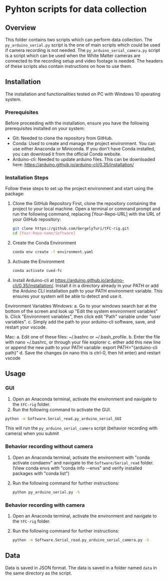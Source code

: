 # Pyhton scripts for data collection

## Overview

This folder contains two scripts which can perform data collection. The `py_arduino_serial.py` script is the one of main scripts which could be used if camera recording is not needed. The `py_arduino_serial_camera.py` script is a script which can be used when the White Matter cameras are connected to the recording setup and video footage is needed. The headers of these scripts also contain instructions on how to use them.

## Installation

The installation and functionalities tested on PC with Windows 10 operating system. 

### Prerequisites

Before proceeding with the installation, ensure you have the following prerequisites installed on your system:

* Git: Needed to clone the repository from GitHub.
* Conda: Used to create and manage the project environment. You can use either Anaconda or Miniconda. If you don't have Conda installed, you can download it from the official Conda website.
* Arduino-cli: Needed to update arduino files. This can be downloaded here: https://arduino.github.io/arduino-cli/0.35/installation/

### Installation Steps

Follow these steps to set up the project environment and start using the package:

1. Clone the GitHub Repository
First, clone the repository containing the project to your local machine. Open a terminal or command prompt and run the following command, replacing [Your-Repo-URL] with the URL of your GitHub repository:

    ``` bash
    git clone https://github.com/GergelyTuri/tFC-rig.git
    cd [Your-Repo-name/Software]
    ```

2. Create the Conda Environment

    ```bash
    conda env create -f environment.yaml
    ```

3. Activate the Environment

    ```bash
    conda activate cued-fc
    ```
    
4. Install Arduino-cli at https://arduino.github.io/arduino-cli/0.35/installation/. 
Install it in a directory already in your PATH or add the Arduino CLI installation path to your PATH environment variable. This ensures your system will be able to detect and use it.

Environment Variables
Windows:
a. Go to your  windows search bar at the bottom of the screen and look up "Edit the system environment variables"
b. Click "Environment variables", then click edit "Path" variable under "user variables". 
c. Simply add the path to your arduino-cli software, save, and restart your vscode.

Mac:
a. Edit one of these files: ~/.bashrc or ~/.bash_profile.
b. Enter the file with nano ~/.bashrc, or through your file explorer
c. either add this new line or append the new path to your PATH variable:
            export PATH="{arduino-cli path}"
d. Save the changes (in nano this is ctrl-0, then hit enter) and restart vscode

## Usage

### GUI

1. Open an Anaconda terminal, activate the environment and navigate to the `tFC-rig` folder.
2. Run the following command to activate the GUI. 

```bash
python -m Software.Serial_read.py_arduino_serial_GUI
```
This will run the `py_arduino_serial_camera` script (behavior recording with camera) when you submit


### Behavior recording without camera

1. Open an Anaconda terminal, activate the environment with "conda activate condaenv" and navigate to the `Software/Serial_read` folder. (View conda envs with "conda info --envs" and verify installed packages with "conda list")
2. Run the following command for further instructions:

    ```bash
    python py_arduino_serial.py -h
    ```

### Behavior recording with camera

1. Open an Anaconda terminal, activate the environment and navigate to the `tFC-rig` folder.
2. Run the following command for further instructions:

    ```bash
    python -m Software.Serial_read.py_arduino_serial_camera.py -h
    ```


## Data

Data is saved in JSON format. The data is saved in a folder named `data` in the same directory as the script.
